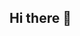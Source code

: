 ## Hi there 👋

<!--
**ThiagoPScc/ThiagoPScc** is a ✨ _special_ ✨ repository because its `README.md` (this file) appears on your GitHub profile.

Here are some ideas to get you started:

- 🔭 I’m currently working on / Atualmente estou trabalhando em:
Profissionalmente:
  Faço estágio na Secretaria Municipal da Fazenda, lá trabalho com apoio técnico para os servidores, faço manutenção de sistemas da divisão, crio automações para a parte administrativa, crio documentações de sistemas e faço a manutenção das planilhas e gráficos do Excel e PowerBI.
Projetos pessoais:
  Tenho alguns que me dão muita dor de cabeça. Estou trabalhando em um site para meu RPG, já possui o dominio: https://Cyberfunk.online (provavelmente ainda não está no ar), está sendo um projeto longo, mas vale a pena, ele está em um dos meus repositórios caso tenha curiosidade. 
  Outro projeto seria o Piadocas, não é muito ligado a programação, mas é um projeto onde crio materiais educativos com as informações que estou estudando, assim fixo as informações na minha cabeça e de sobra ainda ajudo que está querendo estudar. 

- 🌱 I’m currently learning/Atualmente estou aprendendo:
  • JS intermedioário, estou estudando bibliotecas para edição de documentos, criação de arquivos pdf, funções de criação de objetos HTML dentro do js e POO.
  • Bibliotecas de CSS como bootsrap.
  • Básico de ciência de dados com Python e as bibliotecas mais usadas(Pandas, matplotlib, NumPy e etc..)
  • C# para Unity.
  • Automações básicas com Python, HTML, CSS, Google Sheets e gmail. (não ta legal)
  • O básico de design para poder deixar os sites mais navegáveis e menos feios.

- 👯 I’m looking to collaborate on/ Estou procurando colaborar em:
  Cara tenho 20 anos, to na idade de tentar de tudo, só chamar.
- 🤔 I’m looking for help with/ estou precisando de ajuda em:
  Tudo.
- 💬 Ask me about/me pergunte sobre:
  Pergunte o que quiser, mas provavelmente eu não sei, mas pode pergunta.
- 📫 How to reach me/Como entrar em contato comigo:
E-mail:tpsworkdev@gmail.com
- ⚡ Fun fact/Fato engraçado:
Ganhei um concurso de artes no ensino médio, fui um dos responsáveis por fazer artes no muro dentro da ETEC Basilides, fiz um desenho bonito de um robo corredor no meio de alguns animais, algumas pessoas vinham perguntar aos ganhadores os significados das obras e qual foi o processo criativo, todos tinham histórias lindas, mas eu só tinha feito um robo dahora. Então caso você entre dentro do pátio da ETEC, e veja um robo dahora lá, ele é só isso mesmo, não tem mais nada de profundo, vá apreciar as outras artes.
-->
